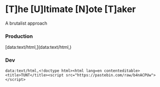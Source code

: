 # [T]he [U]ltimate [N]ote [T]aker
A brutalist approach

### Production
[data:text/html,<!doctype html><html lang=en contenteditable><title>TUNT</title><script src=""></script>](data:text/html,<!doctype html><html lang=en contenteditable><title>TUNT</title><script src="https://pastebin.com/raw/b4nACPUw"></script>)
### Dev
`data:text/html,<!doctype html><html lang=en contenteditable><title>TUNT</title><script src="https://pastebin.com/raw/b4nACPUw"></script>`
